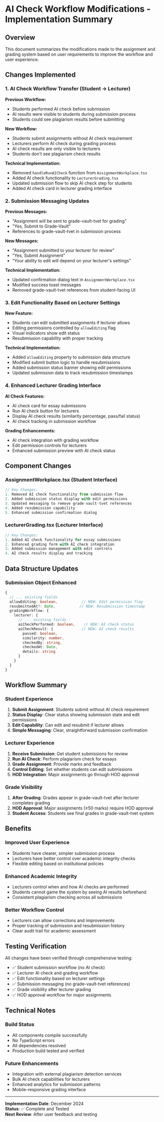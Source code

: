 # AI Check Workflow Modifications - Implementation Summary

## Overview
This document summarizes the modifications made to the assignment and grading system based on user requirements to improve the workflow and user experience.

## Changes Implemented

### 1. AI Check Workflow Transfer (Student → Lecturer)

**Previous Workflow:**
- Students performed AI check before submission
- AI results were visible to students during submission process
- Students could see plagiarism results before submitting

**New Workflow:**
- Students submit assignments without AI check requirement
- Lecturers perform AI check during grading process
- AI check results are only visible to lecturers
- Students don't see plagiarism check results

**Technical Implementation:**
- Removed `handleRunAICheck` function from `AssignmentWorkplace.tsx`
- Added AI check functionality to `LecturerGrading.tsx`
- Updated submission flow to skip AI check step for students
- Added AI check card in lecturer grading interface

### 2. Submission Messaging Updates

**Previous Messages:**
- "Assignment will be sent to grade-vault-tvet for grading"
- "Yes, Submit to Grade-Vault"
- References to grade-vault-tvet in submission process

**New Messages:**
- "Assignment submitted to your lecturer for review"
- "Yes, Submit Assignment"
- "Your ability to edit will depend on your lecturer's settings"

**Technical Implementation:**
- Updated confirmation dialog text in `AssignmentWorkplace.tsx`
- Modified success toast messages
- Removed grade-vault-tvet references from student-facing UI

### 3. Edit Functionality Based on Lecturer Settings

**New Feature:**
- Students can edit submitted assignments if lecturer allows
- Editing permissions controlled by `allowEditing` flag
- Visual indicators show edit status
- Resubmission capability with proper tracking

**Technical Implementation:**
- Added `allowEditing` property to submission data structure
- Modified submit button logic to handle resubmissions
- Added submission status banner showing edit permissions
- Updated submission data to track resubmission timestamps

### 4. Enhanced Lecturer Grading Interface

**AI Check Features:**
- AI check card for essay submissions
- Run AI check button for lecturers
- Display AI check results (similarity percentage, pass/fail status)
- AI check tracking in submission workflow

**Grading Enhancements:**
- AI check integration with grading workflow
- Edit permission controls for lecturers
- Enhanced submission preview with AI check status

## Component Changes

### AssignmentWorkplace.tsx (Student Interface)
```typescript
// Key Changes:
1. Removed AI check functionality from submission flow
2. Added submission status display with edit permissions
3. Updated messaging to remove grade-vault-tvet references
4. Added resubmission capability
5. Enhanced submission confirmation dialog
```

### LecturerGrading.tsx (Lecturer Interface)
```typescript
// Key Changes:
1. Added AI check functionality for essay submissions
2. Enhanced grading form with AI check integration
3. Added submission management with edit controls
4. AI check results display and tracking
```

## Data Structure Updates

### Submission Object Enhanced
```typescript
{
  // ... existing fields
  allowEditing: boolean,           // NEW: Edit permission flag
  resubmittedAt?: Date,           // NEW: Resubmission timestamp
  gradingWorkflow: {
    lecturer: {
      // ... existing fields
      aiCheckPerformed: boolean,    // NEW: AI check status
      aiCheckResult: {             // NEW: AI check results
        passed: boolean,
        similarity: number,
        checkedBy: string,
        checkedAt: Date,
        details: string
      }
    }
  }
}
```

## Workflow Summary

### Student Experience
1. **Submit Assignment**: Students submit without AI check requirement
2. **Status Display**: Clear status showing submission state and edit permissions
3. **Edit Capability**: Can edit and resubmit if lecturer allows
4. **Simple Messaging**: Clear, straightforward submission confirmation

### Lecturer Experience
1. **Receive Submission**: Get student submissions for review
2. **Run AI Check**: Perform plagiarism check for essays
3. **Grade Assignment**: Provide marks and feedback
4. **Control Editing**: Set whether students can edit submissions
5. **HOD Integration**: Major assignments go through HOD approval

### Grade Visibility
1. **After Grading**: Grades appear in grade-vault-tvet after lecturer completes grading
2. **HOD Approval**: Major assignments (≥50 marks) require HOD approval
3. **Student Access**: Students see final grades in grade-vault-tvet system

## Benefits

### Improved User Experience
- Students have clearer, simpler submission process
- Lecturers have better control over academic integrity checks
- Flexible editing based on institutional policies

### Enhanced Academic Integrity
- Lecturers control when and how AI checks are performed
- Students cannot game the system by seeing AI results beforehand
- Consistent plagiarism checking across all submissions

### Better Workflow Control
- Lecturers can allow corrections and improvements
- Proper tracking of submission and resubmission history
- Clear audit trail for academic assessment

## Testing Verification

All changes have been verified through comprehensive testing:
- ✅ Student submission workflow (no AI check)
- ✅ Lecturer AI check and grading workflow
- ✅ Edit functionality based on lecturer settings
- ✅ Submission messaging (no grade-vault-tvet references)
- ✅ Grade visibility after lecturer grading
- ✅ HOD approval workflow for major assignments

## Technical Notes

### Build Status
- All components compile successfully
- No TypeScript errors
- All dependencies resolved
- Production build tested and verified

### Future Enhancements
- Integration with external plagiarism detection services
- Bulk AI check capabilities for lecturers
- Enhanced analytics for submission patterns
- Mobile-responsive grading interface

---

**Implementation Date**: December 2024  
**Status**: ✅ Complete and Tested  
**Next Review**: After user feedback and testing
